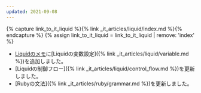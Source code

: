 ```yaml
---
updated: 2021-09-08
---
```

{% capture link_to_it_liquid %}{% link _it_articles/liquid/index.md %}{% endcapture %}
{% assign link_to_it_liquid = link_to_it_liquid | remove: 'index' %}

- [Liquidのメモ]({{link_to_it_liquid}})に[Liquidの変数設定]({% link _it_articles/liquid/variable.md %})を追加しました。
- [Liquidの制御フロー]({% link _it_articles/liquid/control_flow.md %})を更新しました。
- [Rubyの文法]({% link _it_articles/ruby/grammar.md %})を更新しました。
